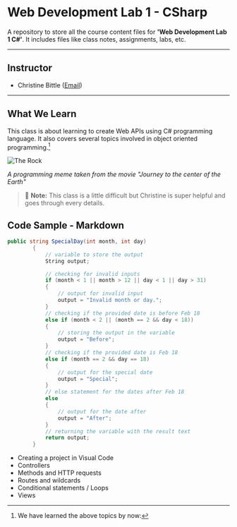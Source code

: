 # Web Development Lab 1 - CSharp

A repository to store all the course content files for **'Web Development Lab 1 C#'**. It includes files like class notes, assignments, labs, etc.

---

## Instructor

- Christine Bittle ([Email](christine.bittle@humber.ca))

---

## What We Learn

This class is about learning to create Web APIs using C# programming language. It also covers several topics involved in object oriented programming.[^1]

![The Rock](./_readme/CodeJoke.jpg)

_A programming meme taken from the movie "Journey to the center of the Earth"_

> :memo: **Note:** This class is a little difficult but Christine is super helpful and goes through every details.

[^note]: This class takes place online every Tuesday from 3:20 PM - 6:00 PM.

## Code Sample - Markdown

```csharp
public string SpecialDay(int month, int day)
        {
            // variable to store the output
            String output;

            // checking for invalid inputs
            if (month < 1 || month > 12 || day < 1 || day > 31)
            {
                // output for invalid input
                output = "Invalid month or day.";
            }
            // checking if the provided date is before Feb 18
            else if (month < 2 || (month == 2 && day < 18))
            {
                // storing the output in the variable
                output = "Before";
            }
            // checking if the provided date is Feb 18
            else if (month == 2 && day == 18)
            {
                // output for the special date
                output = "Special";
            }
            // else statement for the dates after Feb 18
            else
            {
                // output for the date after
                output = "After";
            }
            // returning the variable with the result text
            return output;
        }
```

- Creating a project in Visual Code
- Controllers
- Methods and HTTP requests
- Routes and wildcards
- Conditional statements / Loops
- Views

[^1]: We have learned the above topics by now:
